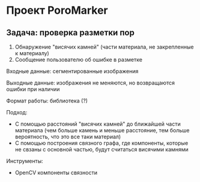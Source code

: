 # Проект PoroMarker
## Задача: проверка разметки пор
1) Обнаружение "висячих камней" (части материала, не закрепленные к материалу)
2) Сообщение пользователю об ошибке в разметке


Входные данные: сегментированные изображения


Выходные данные: изображения не меняются, но возвращаются ошибки при наличии


Формат работы: библиотека (?)

Подход:
- С помощью расстояний "висячих камней" до ближайшей части материала (чем больше камень и меньше расстояние, тем больше вероятность, что это все таки материал)
- С помощью построения связного графа, где компоненты, которые не свзаны с основной частью, будут считаться висячими камнями


Инструменты:
- OpenCV компоненты связности
